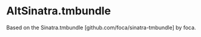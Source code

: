 AltSinatra.tmbundle
================

Based on the Sinatra.tmbundle [github.com/foca/sinatra-tmbundle] by foca.
